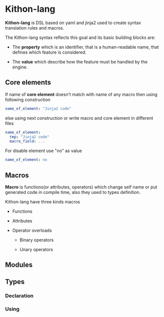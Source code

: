 Kithon-lang
===========

**Kithon-lang** is DSL based on yaml and jinja2 used to create syntax translation rules and macros.

The Kithon-lang syntax reflects this goal and its basic building blocks are:

* The **property** which is an identifier, that is a human-readable name, that defines which feature is considered.

* The **value** which describe how the feature must be handled by the engine.

Core elements
-------------

If name of **core element** doesn't match with name of any macro then using following construction

```yaml
name_of_element: "Jinja2 code"
```

else using next construction or write macro and core element in different files

```yaml
name_of_element:
  tmp: "Jinja2 code"
  macro_field: ...
```

For disable element use "no" as value

```yaml
name_of_element: no
```

Macros
------

**Macro** is functions(or attributes, operators) which change self name or put generated code in compile time, 
also they used to types definition.

Kithon-lang have three kinds macros

* Functions

* Attributes

* Operator overloads
  
  * Binary operators
  
  * Unary operators

Modules
-------

Types
-----

### Declaration

### Using
